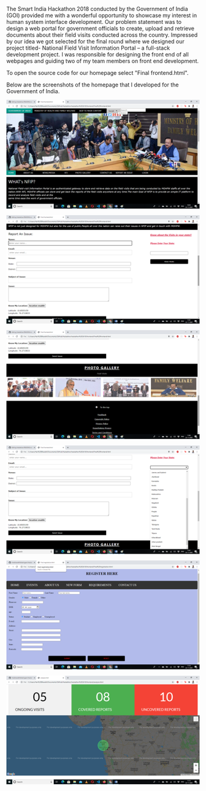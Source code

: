 The Smart India Hackathon 2018 conducted by the Government of India (GOI) provided me with a wonderful opportunity to showcase my interest in human system interface development. Our problem statement was to design a web portal for government officials to create, upload and retrieve documents about their field visits conducted across the country. Impressed by our idea we got selected for the final round where we designed our project titled- National Field Visit Information Portal – a full-stack development project. I was responsible for designing the front end of all webpages and guiding two of my team members on front end development.


To open the source code for our homepage select "Final frontend.html".


Below are the screenshots of the homepage that I developed for the Government of India.


![SST1](https://github.com/HaribharathMahalingam/Hackathon/blob/master/SST1.png)


![SST2](https://github.com/HaribharathMahalingam/Hackathon/blob/master/SST2.png)


![SST3](https://github.com/HaribharathMahalingam/Hackathon/blob/master/SST3.png)


![SST4](https://github.com/HaribharathMahalingam/Hackathon/blob/master/SST4.png)


![SST5](https://github.com/HaribharathMahalingam/Hackathon/blob/master/SST5.png)


![SST6](https://github.com/HaribharathMahalingam/Hackathon/blob/master/SST6.png)





